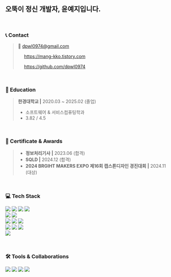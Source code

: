 ## 오뚝이 정신 개발자, 윤예지입니다. 

<!--
### <img src ="https://github.com/user-attachments/assets/a2bc83a5-8dd8-4d44-980f-385b04f6aaf1" width="30"> Introduce 

> 안녕하세요.
> 
> 저는 신입 백엔드 개발자로서 **JAVA**와 **Spring Boot**를 주로 이용하여 개발하고 있습니다.
> 
> - Chat GPT를 활용한 웹 사이트 개발 경험을 가지고 있으며, 여러 오픈 api 활용을 어려움없이 할 수 있습니다.
> - 새로운 기술이나 환경을 두려워하지 않으며, 적극적으로 학습하는 태도를 가졌습니다.
> - 일정 및 정보 정리, 의견 조정 등 톡톡히 팀에 기여하는 팀원이자 개발자입니다.
> - 부족한 부분을 보완하여 다른 팀원에게 설명까지 할 수 있는 끈기와 책임감을 가졌습니다.
> - 다양하고 꾸준한 아르바이트 활동으로 성실함은 물론 다양한 사람들과의 의사소통 능력이 뛰어납니다.
> 
> 저는 뛰어난 적응력과 오뚝이 정신으로 직접 깨지고 부딪히며 효율적이면서 유지보수성이 뛰어난 코드를 구현하는 개발자로 성장하고 싶습니다.  또한, 핵심 기술에 대해 심화 학습하며 회사 목표 실현에 기여하는, 실질적인 성과를 만들어내는 개발자가 되는 것이 목표입니다.
-->
<br>

### 📞 Contact
>  📧 dpwl0974@gmail.com
> 
>  <img src = "https://github.com/user-attachments/assets/bdc3aa3a-03d3-4fa2-b184-5a175d39b576" width="15">  https://mang-kko.tistory.com
> 
>  <img src = "https://github.com/user-attachments/assets/971dee57-3460-47c1-9ebe-71e3ed833d0c" width="15"> https://github.com/dpwl0974

<br>

### 🏫 Education
>  **한경대학교 |** 2020.03 ~ 2025.02 (졸업)
>  * 소프트웨어 & 서비스컴퓨팅학과
>  *  3.82 / 4.5

<br>

### 🏅 Certificate & Awards
> - **정보처리기사** **|** 2023.06 (합격)
> - **SQLD |** 2024.12  (합격)
> - **2024 BRGIHT MAKERS EXPO 제16회 캡스톤디자인 경진대회** **|** 2024.11 (대상)

<br>
 
### 💻 Tech Stack
 
<img src="https://img.shields.io/badge/java-007396?style=for-the-badge&logo=OpenJDK&logoColor=white">  <img src="https://img.shields.io/badge/python-3776AB?style=for-the-badge&logo=python&logoColor=white"> <img src="https://img.shields.io/badge/c++-00599C?style=for-the-badge&logo=c%2B%2B&logoColor=white"> <img src="https://img.shields.io/badge/dart-0175C2?style=for-the-badge&logo=dart&logoColor=white">  <br>
<img src="https://img.shields.io/badge/css-663399?style=for-the-badge&logo=css&logoColor=white">
  <img src="https://img.shields.io/badge/javascript-F7DF1E?style=for-the-badge&logo=javascript&logoColor=black"> <br>
<img src="https://img.shields.io/badge/springboot-6DB33F?style=for-the-badge&logo=springboot&logoColor=white"> <img src="https://img.shields.io/badge/Node.js-339933?style=for-the-badge&logo=Node.js&logoColor=white"> <img src="https://img.shields.io/badge/flutter-02569B?style=for-the-badge&logo=flutter&logoColor=white"> <br>
<img src="https://img.shields.io/badge/MySQL-4479A1?style=for-the-badge&logo=MySQL&logoColor=white">  <img src="https://img.shields.io/badge/mariadb-003545?style=for-the-badge&logo=mariadb&logoColor=white"> <img src="https://img.shields.io/badge/mongodb-47A248?style=for-the-badge&logo=mongodb&logoColor=white">
<br> <img src="https://img.shields.io/badge/Amazon%20EC2-FF9900?style=for-the-badge&logo=Amazon%20EC2&logoColor=white">



<br>

### 🛠️ Tools & Collaborations
 <img src="https://img.shields.io/badge/figma-F24E1E?style=for-the-badge&logo=figma&logoColor=white">  <img src="https://img.shields.io/badge/github-181717?style=for-the-badge&logo=github&logoColor=white">
<img src="https://img.shields.io/badge/git-F05032?style=for-the-badge&logo=git&logoColor=white">  <img src="https://img.shields.io/badge/postman-FF6C37?style=for-the-badge&logo=postman&logoColor=white">


